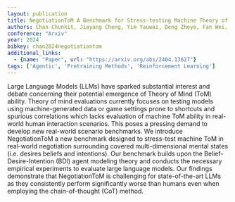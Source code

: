 ```yaml
---
layout: publication
title: NegotiationToM A Benchmark for Stress-testing Machine Theory of Mind on Negotiation Surrounding
authors: Chan Chunkit, Jiayang Cheng, Yim Yauwai, Deng Zheye, Fan Wei, Li Haoran, Liu Xin, Zhang Hongming, Wang Weiqi, Song Yangqiu
conference: "Arxiv"
year: 2024
bibkey: chan2024negotiationtom
additional_links:
  - {name: "Paper", url: "https://arxiv.org/abs/2404.13627"}
tags: ['Agentic', 'Pretraining Methods', 'Reinforcement Learning']
---
```

Large Language Models (LLMs) have sparked substantial interest and debate concerning their potential emergence of Theory of Mind (ToM) ability. Theory of mind evaluations currently focuses on testing models using machine-generated data or game settings prone to shortcuts and spurious correlations which lacks evaluation of machine ToM ability in real-world human interaction scenarios. This poses a pressing demand to develop new real-world scenario benchmarks. We introduce NegotiationToM a new benchmark designed to stress-test machine ToM in real-world negotiation surrounding covered multi-dimensional mental states (i.e. desires beliefs and intentions). Our benchmark builds upon the Belief-Desire-Intention (BDI) agent modeling theory and conducts the necessary empirical experiments to evaluate large language models. Our findings demonstrate that NegotiationToM is challenging for state-of-the-art LLMs as they consistently perform significantly worse than humans even when employing the chain-of-thought (CoT) method.
